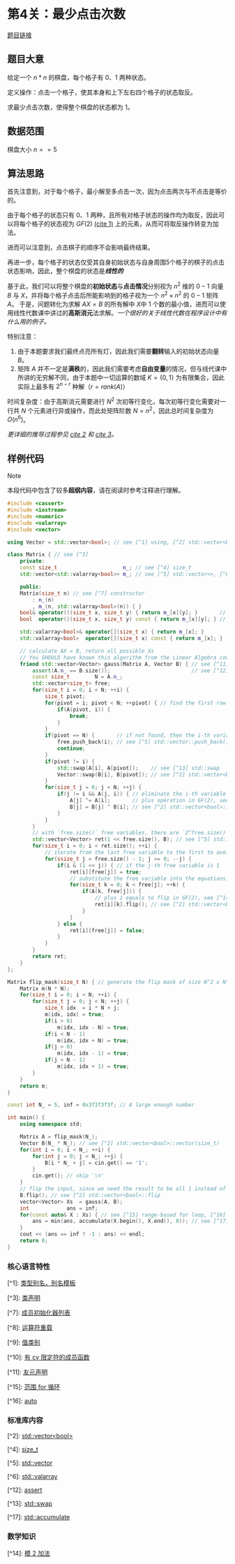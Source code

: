 # 第4关：最少点击次数

[题目链接](http://202.120.59.249/tasks/b8f4iyovktnx)

## 题目大意

给定一个 $n * n$ 的棋盘，每个格子有 $0、1$ 两种状态。

定义操作：点击一个格子，使其本身和上下左右四个格子的状态取反。

求最少点击次数，使得整个棋盘的状态都为 $1$。

## 数据范围

棋盘大小 $n == 5$

## 算法思路

首先注意到，对于每个格子，最小解至多点击一次，因为点击两次与不点击是等价的。

由于每个格子的状态只有 $0、1$ 两种，且所有对格子状态的操作均为取反，因此可以将每个格子的状态视为 $GF(2)$ [(cite 1)][cite1] 上的元素，从而可将取反操作转变为加法。

进而可以注意到，点击棋子的顺序不会影响最终结果。

再进一步，每个格子的状态仅受其自身初始状态与自身周围5个格子的棋子的点击状态影响，因此，整个棋盘的状态是***线性的***

基于此，我们可以将整个棋盘的**初始状态**与**点击情况**分别视为 $n^2$ 维的 $0-1$ 向量 $B$ 与 $X$，并将每个格子点击后所能影响到的格子视为一个 $n^2 \times n^2$ 的 $0-1$ 矩阵 $A$。
于是，问题转化为求解 $AX = B$ 的所有解中 $X$中 $1$ 个数的最小值，进而可以使用线性代数课中讲过的**高斯消元**法求解。*一个很好的关于线性代数在程序设计中有什么用的例子。*

特别注意：
1. 由于本题要求我们最终点亮所有灯，因此我们需要**翻转**输入的初始状态向量 $B$。
2. 矩阵 $A$ 并不一定是**满秩**的，因此我们需要考虑**自由变量**的情况，但与线代课中所讲的无穷解不同，由于本题中一切运算的数域 $K=\{0,1\}$ 为有限集合，因此实际上最多有 $2^{n-r}$ 种解（$r = rank(A)$）

时间复杂度：由于高斯消元需要进行 $N^2$ 次初等行变化，每次初等行变化需要对一行共 $N$ 个元素进行异或操作，而此处矩阵阶数 $N=n^2$，因此总时间复杂度为 $O(n^6)$。

*更详细的推导过程参见 [cite 2][cite2] 和 [cite 3][cite3]。*


## 样例代码

> [!NOTE]
> 本段代码中包含了较多**超纲内容**，请在阅读时参考注释进行理解。

```cpp
#include <cassert>
#include <iostream>
#include <numeric>
#include <valarray>
#include <vector>

using Vector = std::vector<bool>; // see [^1] using, [^2] std::vector<bool>

class Matrix { // see [^3]
    private:
    const size_t                     n_; // see [^4] size_t
    std::vector<std::valarray<bool>> m_; // see [^5] std::vector<>, [^6] std::valarray

    public:
    Matrix(size_t n) // see [^7] constructor
        : n_(n)
        , m_(n, std::valarray<bool>(n)) { }
    bool& operator()(size_t x, size_t y) { return m_[x][y]; }       // see [^8] operator overloading, [^9] value category
    bool  operator()(size_t x, size_t y) const { return m_[x][y]; } // see [^10] cv-qualified member functions

    std::valarray<bool>& operator[](size_t x) { return m_[x]; }
    std::valarray<bool>  operator[](size_t x) const { return m_[x]; }

    // calculate AX = B, return all possible Xs
    // You SHOULD have known this algorithm from the Linear Algebra course.
    friend std::vector<Vector> gauss(Matrix A, Vector B) { // see [^11] friend
        assert(A.n_ == B.size());                          // see [^12] assert
        const size_t        N = A.n_;
        std::vector<size_t> free;
        for(size_t i = 0; i < N; ++i) {
            size_t pivot;
            for(pivot = i; pivot < N; ++pivot) { // find the first row with non-zero element at i-th column
                if(A(pivot, i)) {
                    break;
                }
            }
            if(pivot == N) {       // if not found, then the i-th variable is free
                free.push_back(i); // see [^5] std::vector::push_back()
                continue;
            }
            if(pivot != i) {
                std::swap(A[i], A[pivot]);    // see [^13] std::swap
                Vector::swap(B[i], B[pivot]); // see [^2] std::vector<bool>::swap
            }
            for(size_t j = 0; j < N; ++j) {
                if(j != i && A(j, i)) { // eliminate the i-th variable from the j-th equation using basic row operations
                    A[j] ^= A[i];       // plus operation in GF(2), see [^14]
                    B[j] = B[j] ^ B[i]; // see [^2] std::vector<bool>::reference::operator bool
                }
            }
        }
        // with `free.size()` free variables, there are `2^free.size()` possible solutions
        std::vector<Vector> ret(1 << free.size(), B); // see [^5] std::vector::vector(size_t, const T&)
        for(size_t i = 0; i < ret.size(); ++i) {
            // iterate from the last free variable to the first to avoid overlapping with previous operations
            for(ssize_t j = free.size() - 1; j >= 0; --j) {
                if(i & (1 << j)) { // if the j-th free variable is 1
                    ret[i][free[j]] = true;
                    // substitute the free variable into the equations, rows after `free[j]` is always 0 at column `free[j]`
                    for(size_t k = 0; k < free[j]; ++k) {
                        if(A(k, free[j])) {
                            // plus 1 equals to flip in GF(2), see [^14]
                            ret[i][k].flip(); // see [^2] std::vector<bool>::reference::flip
                        }
                    }
                } else {
                    ret[i][free[j]] = false;
                }
            }
        }
        return ret;
    }
};

Matrix flip_mask(size_t N) { // generate the flip mask of size N^2 x N^2
    Matrix m(N * N);
    for(size_t i = 0; i < N; ++i) {
        for(size_t j = 0; j < N; ++j) {
            size_t idx  = i * N + j;
            m(idx, idx) = true;
            if(i > 0)
                m(idx, idx - N) = true;
            if(i < N - 1)
                m(idx, idx + N) = true;
            if(j > 0)
                m(idx, idx - 1) = true;
            if(j < N - 1)
                m(idx, idx + 1) = true;
        }
    }
    return m;
}

const int N_ = 5, inf = 0x3f3f3f3f; // A large enough number

int main() {
    using namespace std;

    Matrix A = flip_mask(N_);
    Vector B(N_ * N_); // see [^2] std::vector<bool>::vector(size_t)
    for(int i = 0; i < N_; ++i) {
        for(int j = 0; j < N_; ++j) {
            B[i * N_ + j] = cin.get() == '1';
        }
        cin.get(); // skip '\n'
    }
    // flip the input, since we need the result to be all 1 instead of all 0
    B.flip(); // see [^2] std::vector<bool>::flip
    vector<Vector> Xs  = gauss(A, B);
    int            ans = inf;
    for(const auto& X : Xs) { // see [^15] range-based for loop, [^16] auto
        ans = min(ans, accumulate(X.begin(), X.end(), 0)); // see [^17] std::accumulate
    }
    cout << (ans == inf ? -1 : ans) << endl;
    return 0;
}

```

### 核心语言特性

[^1]\: [类型别名，别名模板](https://zh.cppreference.com/w/cpp/language/type_alias)

[^3]\: [类声明](https://zh.cppreference.com/w/cpp/language/class)

[^7]\: [成员初始化器列表](https://zh.cppreference.com/w/cpp/language/constructor)

[^8]\: [运算符重载](https://zh.cppreference.com/w/cpp/language/operators)

[^9]\: [值类别](https://zh.cppreference.com/w/cpp/language/value_category)

[^10]\: [有 cv 限定符的成员函数](https://zh.cppreference.com/w/cpp/language/member_functions)

[^11]\: [友元声明](https://zh.cppreference.com/w/cpp/language/friend)

[^15]\: [范围 for 循环](https://zh.cppreference.com/w/cpp/language/range-for)

[^16]\: [auto](https://zh.cppreference.com/w/cpp/language/auto)

### 标准库内容

[^2]\: [std::vector\<bool\>](https://zh.cppreference.com/w/cpp/container/vector_bool)

[^4]\: [size_t](https://zh.cppreference.com/w/cpp/types/size_t)

[^5]\: [std::vector](https://zh.cppreference.com/w/cpp/container/vector)

[^6]\: [std::valarray](https://zh.cppreference.com/w/cpp/numeric/valarray)

[^12]\: [assert](https://zh.cppreference.com/w/cpp/error/assert)

[^13]\: [std::swap](https://zh.cppreference.com/w/cpp/algorithm/swap)

[^17]\: [std::accumulate](https://zh.cppreference.com/w/cpp/algorithm/accumulate)

### 数学知识

[^14]\: [模 2 加法](https://baike.baidu.com/item/%E6%A8%A1%E4%BA%8C%E5%8A%A0%E6%B3%95)

[cite1]: https://baike.baidu.com/item/%E6%9C%89%E9%99%90%E5%9F%9F
[cite2]: https://www.zhihu.com/question/22716573/answer/331662259
[cite3]: https://mathworld.wolfram.com/LightsOutPuzzle.html
